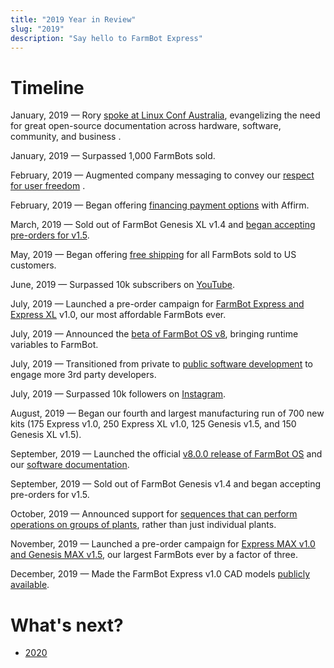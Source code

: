 ```yaml
---
title: "2019 Year in Review"
slug: "2019"
description: "Say hello to FarmBot Express"
---
```


# Timeline

January, 2019 — Rory [spoke at Linux Conf Australia](https://farm.bot/blogs/news/raising-the-bar-of-great-documentation), evangelizing the need for great open-source documentation across hardware, software, community, and business <span class="value-icon products"></span>  <span class="value-icon business"></span>  <span class="value-icon community"></span>.

January, 2019 — Surpassed 1,000 FarmBots sold.

February, 2019 — Augmented company messaging to convey our [respect for user freedom](../intro/respecting-your-freedom.md) <span class="value-icon products"></span> <span class="value-icon good-people"></span>.

February, 2019 — Began offering [financing payment options](https://farm.bot/blogs/news/buy-farmbot-now-pay-over-time) with Affirm.

March, 2019 — Sold out of FarmBot Genesis XL v1.4 and [began accepting pre-orders for v1.5](https://farm.bot/blogs/news/pre-order-farmbot-genesis-xl-v1-5).

May, 2019 — Began offering [free shipping](https://farm.bot/blogs/news/all-farmbot-kits-now-ship-for-free-within-the-us) for all FarmBots sold to US customers.

June, 2019 — Surpassed 10k subscribers on [YouTube](http://youtube.farm.bot).

July, 2019 — Launched a pre-order campaign for [FarmBot Express and Express XL](https://farm.bot/blogs/news/say-hello-to-farmbot-express-and-express-xl) v1.0, our most affordable FarmBots ever.

July, 2019 — Announced the [beta of FarmBot OS v8](https://farm.bot/blogs/news/july-3rd-2019-software-update-farmbot-os-v8-beta-variables-and-much-more), bringing runtime variables to FarmBot.

July, 2019 — Transitioned from private to [public software development](https://farm.bot/blogs/news/july-2019-developer-update) <span class="value-icon products"></span> to engage more 3rd party developers.

July, 2019 — Surpassed 10k followers on [Instagram](http://instagram.farm.bot).

August, 2019 — Began our fourth and largest manufacturing run of 700 new kits (175	Express v1.0, 250 Express XL v1.0, 125 Genesis v1.5, and 150 Genesis XL v1.5).

September, 2019 — Launched the official [v8.0.0 release of FarmBot OS](https://farm.bot/blogs/news/announcing-farmbot-os-v8) and our [software documentation](https://farm.bot/blogs/news/v8-software-documentation).

September, 2019 — Sold out of FarmBot Genesis v1.4 and began accepting pre-orders for v1.5.

October, 2019 — Announced support for [sequences that can perform operations on groups of plants](https://farm.bot/blogs/news/october-22-2019-software-update), rather than just individual plants.

November, 2019 — Launched a pre-order campaign for [Express MAX v1.0 and Genesis MAX v1.5](https://farm.bot/blogs/news/its-time-for-farmbot-express-and-genesis-max), our largest FarmBots ever by a factor of three.

December, 2019 — Made the FarmBot Express v1.0 CAD models [publicly available](https://farm.bot/blogs/news/farmbot-express-v1-0-cad-models-now-available).

# What's next?

 * [2020](2020.md)
